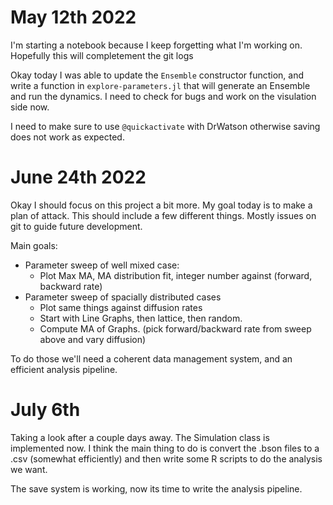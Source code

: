 # May 12th 2022

I'm starting a notebook because I keep forgetting what I'm working on. Hopefully this will completement the git logs

Okay today I was able to update the `Ensemble` constructor function, and write a function in `explore-parameters.jl` that will generate an Ensemble and run the dynamics. I need to check for bugs and work on the visulation side now. 

I need to make sure to use `@quickactivate` with DrWatson otherwise saving does not work as expected. 

# June 24th 2022

Okay I should focus on this project a bit more. My goal today is to make a plan of attack. This should include a few different things. Mostly issues on git to guide future development. 

Main goals:
- Parameter sweep of well mixed case:
    - Plot Max MA, MA distribution fit, integer number against (forward, backward rate)
- Parameter sweep of spacially distributed cases 
    - Plot same things against diffusion rates
    - Start with Line Graphs, then lattice, then random.
    - Compute MA of Graphs. (pick forward/backward rate from sweep above and vary diffusion)

To do those we'll need a coherent data management system, and an efficient analysis pipeline.

# July 6th 

Taking a look after a couple days away. The Simulation class is implemented now. I think the main thing to do is convert the .bson files to a .csv (somewhat efficiently) and then write some R scripts to do the analysis we want.

The save system is working, now its time to write the analysis pipeline. 

